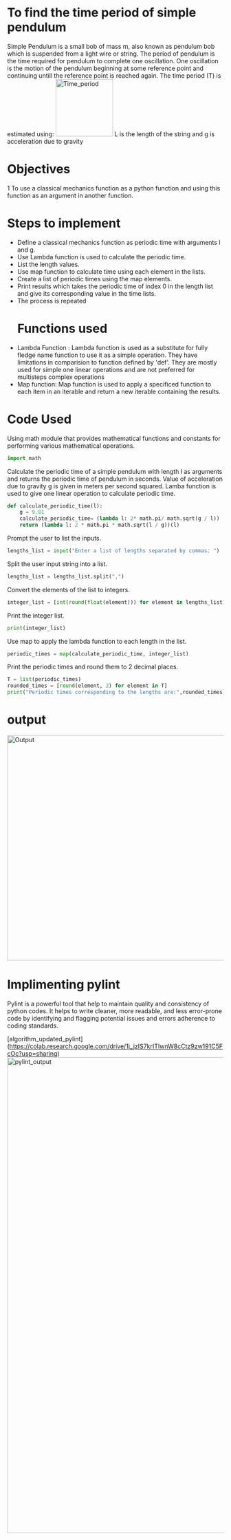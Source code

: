 # To find the time period of simple pendulum
Simple Pendulum is a small bob of mass m, also known as pendulum bob which is suspended from
a light wire or string. The period of pendulum is the time required for pendulum to complete one oscillation. One oscillation is the motion of the pendulum beginning at some reference point and continuing untill the reference point is reached again. The time period (T) is estimated using: 
<img width="133" alt="Time_period" src="https://github.com/pratibha77118/23-Homework3G1/assets/72980895/4f12ecd9-c864-4d24-bc50-f1ad69072843">
L is the length of the string and g is acceleration due to gravity
# Objectives
1 To use a classical mechanics function as a python function and using this function as an argument in another function.
# Steps to implement
- Define a classical mechanics function as periodic time with arguments l and g.
- Use Lambda function is used to calculate the periodic time.
- List the length values.
- Use map function to calculate time using each element in the lists.
- Create a list of periodic times using the map elements.
- Print results which takes the periodic time of index 0 in the length list and give its 
   corresponding value in the time lists.
- The process is repeated
  # Functions used
- Lambda Function : Lambda function is used as a substitute for fully fledge name function to use it as a simple operation. They have limitations in comparision to function defined by 'def'. They are mostly used for simple one linear operations and are not preferred for multisteps complex operations
- Map function: Map function is used to apply a specificed function to each item in an iterable and return a new iterable containing the results.

# Code Used
Using math module that provides mathematical functions and constants for performing various mathematical operations.
```python
import math
```
Calculate the periodic time of a simple pendulum with length l as arguments and returns the periodic time of pendulum in seconds.  Value of acceleration due to gravity g is given in meters per second squared. Lamba function is used to give one linear operation to calculate periodic time. 
```python
def calculate_periodic_time(l):
    g = 9.81
    calculate_periodic_time= (lambda l: 2* math.pi/ math.sqrt(g / l))
    return (lambda l: 2 * math.pi * math.sqrt(l / g))(l)
```
Prompt the user to list the inputs.
```python
lengths_list = input("Enter a list of lengths separated by commas: ")
```
 Split the user input string into a list.
 ```python
lengths_list = lengths_list.split(",")
```
Convert the elements of the list to integers.
```python
integer_list = [int(round(float(element))) for element in lengths_list]
```
Print the integer list.
```python
print(integer_list)
```
 Use map to apply the lambda function to each length in the list.
 ```python
periodic_times = map(calculate_periodic_time, integer_list)
```
Print the periodic times and round them to 2 decimal places.
```python
T = list(periodic_times)
rounded_times = [round(element, 2) for element in T]
print("Periodic times corresponding to the lengths are:",rounded_times)
```
# output
<img width="524" alt="Output" src="https://github.com/pratibha77118/23-Homework3G1/assets/72980895/da05c6b6-a803-4801-b84d-996ee8c8fc7d">

# Implimenting pylint
Pylint is a powerful tool that help to maintain quality and consistency of python codes. It helps to write cleaner, more readable, and less error-prone code by identifying and flagging potential issues and errors adherence to coding standards.

[algorithm_updated_pylint]
(https://colab.research.google.com/drive/1j_jzIS7krITIwnW8cCtz9zw191C5FcOc?usp=sharing)
<img width="1107" alt="pylint_output" src="https://github.com/pratibha77118/23-Homework3G1/assets/72980895/fb98fd12-dd99-419b-a82a-70096acff21f">
  

  


